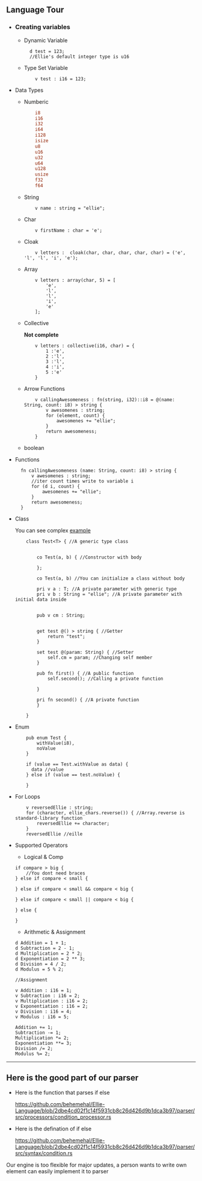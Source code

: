 ## Language Tour

* ### Creating variables 
  * Dynamic Variable 
    ```ellie
      d test = 123;
      //Ellie's default integer type is u16
    ```
  * Type Set Variable
    ```ellie
        v test : i16 = 123;
    ```
* Data Types

    - Numberic
        ```rust
            i8
            i16
            i32
            i64
            i128
            isize
            u8
            u16
            u32
            u64
            u128
            usize
            f32
            f64
        ```
    - String
        ```ellie
            v name : string = "ellie";
        ```
    - Char
        ```ellie
            v firstName : char = 'e';
        ```
    - Cloak
        ```ellie
            v letters :  cloak(char, char, char, char, char) = ('e', 'l', 'l', 'i', 'e');
        ```
    - Array
        ```ellie
            v letters : array(char, 5) = [
                'e',
                'l',
                'l',
                'i',
                'e'
            ];
        ```
    - Collective
        
        **Not complete**
        ```ellie
            v letters : collective(i16, char) = {
                1 :'e',
                2 :'l',
                3 :'l',
                4 :'i',
                5 :'e'
            }
        ```
    - Arrow Functions
        ```ellie
            v callingAwesomeness : fn(string, i32)::i8 = @(name: String, count: i8) > string {
                v awesomenes : string;
                for (element, count) {
                    awesomenes += "ellie";
                }
                return awesomeness;
            }
        ```
    - boolean
* Functions
  ```ellie
    fn callingAwesomeness (name: String, count: i8) > string {
        v awesomenes : string;
        //iter count times write to variable i
        for (d i, count) {
            awesomenes += "ellie";
        }
        return awesomeness;
    }

  ```
* Class

    You can see complex [example](./examples/arrayChunker.ei)

    ```ellie
        class Test<T> { //A generic type class


            co Test(a, b) { //Constructor with body

            };

            co Test(a, b) //You can initialize a class without body

            pri v a : T; //A private parameter with generic type
            pri v b : String = "ellie"; //A private parameter with initial data inside

            
            pub v cm : String;


            get test @() > string { //Getter
                return "test";
            }

            set test @(param: String) { //Setter
                self.cm = param; //Changing self member
            }

            pub fn first() { //A public function
                self.second(); //Calling a private function

            }

            pri fn second() { //A private function
            }

        }
    ```
* Enum
    ```ellie
        pub enum Test {
            withValue(i8),
            noValue
        }

        if (value == Test.withValue as data) {
          data //value
        } else if (value == test.noValue) {
          
        }
    ```
* For Loops
    ```ellie
        v reversedEllie : string;
        for (character, ellie_chars.reverse()) { //Array.reverse is standard-library function
            reversedEllie += character;
        }
        reversedEllie //eille
    ```
* Supported Operators
    * Logical & Comp
    ```ellie
    if compare > big {
        //You dont need braces
    } else if compare < small {

    } else if compare < small && compare < big {

    } else if compare < small || compare < big {
    
    } else {

    }
    ```
    * Arithmetic & Assignment
    ```ellie
    d Addition = 1 + 1;
    d Subtraction = 2 - 1;
    d Multiplication = 2 * 2;
    d Exponentiation = 2 ** 3;
    d Division = 4 / 2;
    d Modulus = 5 % 2;

    //Assignment

    v Addition : i16 = 1;
    v Subtraction : i16 = 2;
    v Multiplication : i16 = 2;
    v Exponentiation : i16 = 2;
    v Division : i16 = 4;
    v Modulus : i16 = 5;

    Addition += 1;
    Subtraction -= 1;
    Multiplication *= 2;
    Exponentiation **= 3;
    Division /= 2;
    Modulus %= 2;
  ```


---
##   Here is the good part of our parser
  - Here is the function that parses if else

    https://github.com/behemehal/Ellie-Language/blob/2dbe4cd02f1c14f5931cb8c26d426d9b1dca3b97/parser/src/processors/condition_processor.rs

  - Here is the defination of if else

    https://github.com/behemehal/Ellie-Language/blob/2dbe4cd02f1c14f5931cb8c26d426d9b1dca3b97/parser/src/syntax/condition.rs

Our engine is too flexible for major updates, a person wants to write own element can easily implement it to parser
